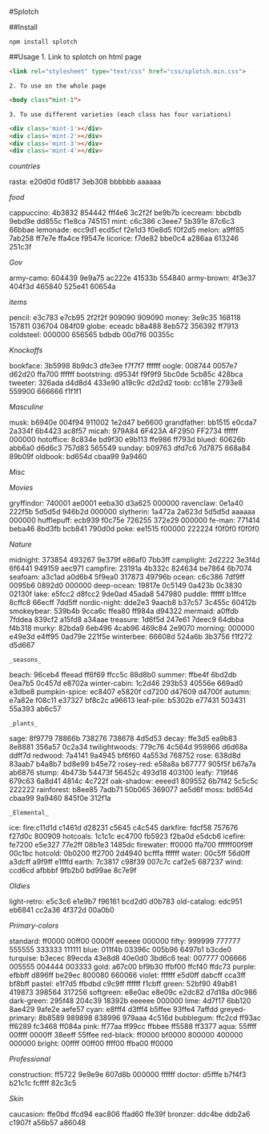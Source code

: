 #Splotch

##Install
```
npm install splotch
```

##Usage
	1. Link to splotch on html page
```html
<link rel="stylesheet" type="text/css" href="css/splotch.min.css">
```
	2. To use on the whole page
```html
<body class"mint-1">
```
	3. To use different varieties (each class has four variations)
```html
<div class='mint-1'></div>
<div class='mint-2'></div>
<div class='mint-3'></div>
<div class='mint-4'></div>
```



*countries*

rasta: e20d0d f0d817 3eb308 bbbbbb aaaaaa


*food*

cappuccino: 4b3832 854442 fff4e6 3c2f2f be9b7b
icecream: bbcbdb 9ebd9e dd855c f1e8ca 745151
mint: c6c386 c3eee7 5b391e 87c6c3 66bbae
lemonade: ecc9d1 ecd5cf f2e1d3 f0e8d5 f0f2d5
melon: a9ff85 7ab258 ff7e7e ffa4ce f9547e
licorice: f7de82 bbe0c4 a286aa 613246 251c3f


*Gov*

army-camo: 604439 9e9a75 ac222e 41533b 554840
army-brown: 4f3e37 404f3d 465840 525e41 60654a


*items*

pencil: e3c783 e7cb95 2f2f2f 909090 909090
money: 3e9c35 168118 157811 036704 084f09
globe: eceadc b8a488 8eb572 356392 ff7913
coldsteel: 000000 656565 bdbdb 00d7f6 00355c


*Knockoffs*

bookface: 3b5998 8b9dc3 dfe3ee f7f7f7 ffffff
oogle: 008744 0057e7 d62d20 ffa700 ffffff
bootstring: d9534f f9f9f9 5bc0de 5cb85c 428bca
tweeter: 326ada d4d8d4 433e90 a19c9c d2d2d2
toob: cc181e 2793e8 559900 666666 f1f1f1


*Masculine*

musk: b6940e 004f94 911002 1e2d47 be6600
grandfather: bb1515 e0cda7 2a334f 6b4423 ac8f57
micah: 979A84 6F423A 4F2950 FF2734 ffffff 000000
hotoffice: 8c834e bd9f30 e9b113 ffe986 ff793d
blued: 60626b abb6a0 d6d6c3 757d83 565549
sunday: b09763 dfd7c6 7d7875 668a84 89b09f
oldbook: bd654d cbaa99 9a9460


*Misc*



*Movies*

gryffindor: 740001 ae0001 eeba30 d3a625 000000
ravenclaw: 0e1a40 222f5b 5d5d5d 946b2d 000000
slytherin: 1a472a 2a623d 5d5d5d aaaaaa 000000
hufflepuff: ecb939 f0c75e 726255 372e29 000000
fe-man: 771414 beba46 8bd3fb bcb841 790d0d
poke: ee1515 f00000 222224 f0f0f0 f0f0f0


*Nature*

midnight: 373854 493267 9e379f e86af0 7bb3ff
camplight: 2d2222 3e3f4d 6f6441 949159 aec971
campfire: 23191a 4b332c 824634 be7864 6b7074
seafoam: a3c1ad a0d6b4 5f9ea0 317873 49796b
ocean: c6c386 7df9ff 0095b6 0892d0 000000
deep-ocean: 19817e 0c5149 0a423b 0c3830 02130f
lake: e5fcc2 d8fcc2 9de0ad 45ada8 547980
puddle: ffffff b1ffce 8cffc8 66ecff 7dd5ff
nordic-night: dde2e3 9aacb8 b37c57 3c455c 60412b
smokeybear: 539b4b 9cca6c ffea80 ff984a d94322
mermaid: a0ffdb 7fddea 839cf2 a15fd8 a34aae
treasure: 1d6f5d 247e61 7deec9 64dbba f4b318
murky: 82bda9 6eb496 4cab96 469c84 2e9070
morning: 000000 e49e3d e4ff95 0ad79e 221f5e
winterbee: 66608d 524a6b 3b3756 f1f272 d5d667

	_seasons_

beach: 96ceb4 ffeead ff6f69 ffcc5c 88d8b0
summer: ffbe4f 6bd2db 0ea7b5 0c457d e8702a
winter-cabin: 1c2d46 293b53 40556e 669ad0 e3dbe8
pumpkin-spice: ec8407 e5820f cd7200 d47609 d4700f
autumn: e7a82e f08c11 e37327 bf8c2c a96613
leaf-pile: b5302b e77431 503431 55a393 ab6c57

	_plants_

sage: 8f9779 78866b 738276 738678 4d5d53
decay: ffe3d5 ea9b83 8e8881 356a57 0c2a34
twilightwoods: 779c76 4c564d 959866 d6d68a ddff7d
redwood: 7a4141 9a4945 bf6f60 4a553d 768752
rose: 638d8d 83aab7 b4a8b7 bd8e99 b45e72
rosey-red: e58a8a b67777 905f5f b67a7a ab6876
stump: 4b473b 54473f 56452c 493d18 403100
leafy: 719f46 679c63 6a8d41 4814c 4c722f
oak-shadow: eeeed1 809552 6b7f42 5c5c5c 222222
rainforest: b8ee85 7adb71 50b065 369077 ae5d6f
moss: bd654d cbaa99 9a9460 845f0e 312f1a

	_Elemental_

ice:
fire:c11d1d c1461d d28231 c5645 c4c545
darkfire: fdcf58 757676 f27d0c 800909 
hotcoals: 1c1c1c ec4700 fb5923 f2ba0d e5dcb6
icefire: fe7200 e5e327 77e2ff 08b1e3 1485dc
firewater: ff0000 ffa700 ffffff00f9ff 00c1bc
hotcold: 0b0200 ff2700 2d4940 bcfffa ffffff
water: 00c5ff 56d0ff a3dcff a9f9ff e1fffd
earth: 7c3817 c98f39 007c7c caf2e5 687237
wind: ccd6cd afbbbf 9fb2b0 bd99ae 8c7e9f


*Oldies*

light-retro: e5c3c6 e1e9b7 f96161 bcd2d0 d0b783
old-catalog: edc951 eb6841 cc2a36 4f372d 00a0b0


*Primary-colors*

standard: ff0000 00ff00 0000ff eeeeee 000000
fifty: 999999 777777 555555 333333 111111
blue: 011f4b 03396c 005b96 6497b1 b3cde0
turquise: b3ecec 89ecda 43e8d8 40e0d0 3bd6c6
teal: 007777 006666 005555 004444 003333
gold: a67c00 bf9b30 ffbf00 ffcf40 ffdc73
purple: efbbff d896ff be29ec 800080 660066
violet: ffffff e5d0ff dabcff cca3ff bf8bff
pastel: e1f7d5 ffbdbd c9c9ff ffffff f1cbff
green: 52bf90 49ab81 419873 398564 317256
softgreen: e8e0ac e8e09c e2dc82 d7d18a d0c986
dark-green: 295f48 204c39 18392b eeeeee	000000
lime: 4d7f17 6bb120 8ae429 9afe2e aefe57
cyan: e8fff4 d3fff4 b5ffee 93ffe4 7affdd
greyed-primary: 8b8589 989898 838996 979aaa 4c516d
bubblegum: ffc2cd ff93ac ff6289 fc3468 ff084a
pink: ff77aa ff99cc ffbbee ff5588 ff3377
aqua: 55ffff 00ffff 0000ff 38eeff 55ffee
red-black: ff0000 bf0000 800000 400000 000000
bright: 00ffff 00ff00 ffff00 ffba00 ff0000


*Professional*

construction: ff5722 9e9e9e 607d8b 000000 ffffff
doctor: d5fffe b7f4f3 b21c1c fcffff 82c3c5


*Skin*

caucasion: ffe0bd ffcd94 eac806 ffad60 ffe39f
bronzer: ddc4be ddb2a6 c1907f a56b57 a86048

